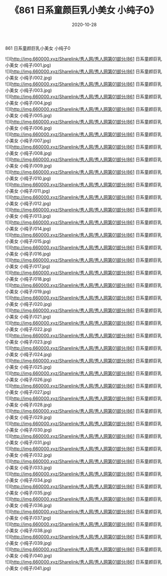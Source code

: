 ﻿---
layout: post
title:  《861 日系童颜巨乳小美女 小纯子0》
date:   2020-10-28
img: http://img.660000.xyz/Sharelink/秀人网/秀人网第01部分/861 日系童颜巨乳小美女 小纯子0/000.jpg
categories: [美女, 清纯, 唯美]
---

861 日系童颜巨乳小美女 小纯子0

  ![](http://img.660000.xyz/Sharelink/秀人网/秀人网第01部分/861 日系童颜巨乳小美女 小纯子/001.jpg) <br> ![](http://img.660000.xyz/Sharelink/秀人网/秀人网第01部分/861 日系童颜巨乳小美女 小纯子/002.jpg) <br> ![](http://img.660000.xyz/Sharelink/秀人网/秀人网第01部分/861 日系童颜巨乳小美女 小纯子/003.jpg) <br> ![](http://img.660000.xyz/Sharelink/秀人网/秀人网第01部分/861 日系童颜巨乳小美女 小纯子/004.jpg) <br> ![](http://img.660000.xyz/Sharelink/秀人网/秀人网第01部分/861 日系童颜巨乳小美女 小纯子/005.jpg) <br> ![](http://img.660000.xyz/Sharelink/秀人网/秀人网第01部分/861 日系童颜巨乳小美女 小纯子/006.jpg) <br> ![](http://img.660000.xyz/Sharelink/秀人网/秀人网第01部分/861 日系童颜巨乳小美女 小纯子/007.jpg) <br> ![](http://img.660000.xyz/Sharelink/秀人网/秀人网第01部分/861 日系童颜巨乳小美女 小纯子/008.jpg) <br> ![](http://img.660000.xyz/Sharelink/秀人网/秀人网第01部分/861 日系童颜巨乳小美女 小纯子/009.jpg) <br> ![](http://img.660000.xyz/Sharelink/秀人网/秀人网第01部分/861 日系童颜巨乳小美女 小纯子/010.jpg) <br> ![](http://img.660000.xyz/Sharelink/秀人网/秀人网第01部分/861 日系童颜巨乳小美女 小纯子/011.jpg) <br> ![](http://img.660000.xyz/Sharelink/秀人网/秀人网第01部分/861 日系童颜巨乳小美女 小纯子/012.jpg) <br> ![](http://img.660000.xyz/Sharelink/秀人网/秀人网第01部分/861 日系童颜巨乳小美女 小纯子/013.jpg) <br> ![](http://img.660000.xyz/Sharelink/秀人网/秀人网第01部分/861 日系童颜巨乳小美女 小纯子/014.jpg) <br> ![](http://img.660000.xyz/Sharelink/秀人网/秀人网第01部分/861 日系童颜巨乳小美女 小纯子/015.jpg) <br> ![](http://img.660000.xyz/Sharelink/秀人网/秀人网第01部分/861 日系童颜巨乳小美女 小纯子/016.jpg) <br> ![](http://img.660000.xyz/Sharelink/秀人网/秀人网第01部分/861 日系童颜巨乳小美女 小纯子/017.jpg) <br> ![](http://img.660000.xyz/Sharelink/秀人网/秀人网第01部分/861 日系童颜巨乳小美女 小纯子/018.jpg) <br> ![](http://img.660000.xyz/Sharelink/秀人网/秀人网第01部分/861 日系童颜巨乳小美女 小纯子/019.jpg) <br> ![](http://img.660000.xyz/Sharelink/秀人网/秀人网第01部分/861 日系童颜巨乳小美女 小纯子/020.jpg) <br> ![](http://img.660000.xyz/Sharelink/秀人网/秀人网第01部分/861 日系童颜巨乳小美女 小纯子/021.jpg) <br> ![](http://img.660000.xyz/Sharelink/秀人网/秀人网第01部分/861 日系童颜巨乳小美女 小纯子/022.jpg) <br> ![](http://img.660000.xyz/Sharelink/秀人网/秀人网第01部分/861 日系童颜巨乳小美女 小纯子/023.jpg) <br> ![](http://img.660000.xyz/Sharelink/秀人网/秀人网第01部分/861 日系童颜巨乳小美女 小纯子/024.jpg) <br> ![](http://img.660000.xyz/Sharelink/秀人网/秀人网第01部分/861 日系童颜巨乳小美女 小纯子/025.jpg) <br> ![](http://img.660000.xyz/Sharelink/秀人网/秀人网第01部分/861 日系童颜巨乳小美女 小纯子/026.jpg) <br> ![](http://img.660000.xyz/Sharelink/秀人网/秀人网第01部分/861 日系童颜巨乳小美女 小纯子/027.jpg) <br> ![](http://img.660000.xyz/Sharelink/秀人网/秀人网第01部分/861 日系童颜巨乳小美女 小纯子/028.jpg) <br> ![](http://img.660000.xyz/Sharelink/秀人网/秀人网第01部分/861 日系童颜巨乳小美女 小纯子/029.jpg) <br> ![](http://img.660000.xyz/Sharelink/秀人网/秀人网第01部分/861 日系童颜巨乳小美女 小纯子/030.jpg) <br> ![](http://img.660000.xyz/Sharelink/秀人网/秀人网第01部分/861 日系童颜巨乳小美女 小纯子/031.jpg) <br> ![](http://img.660000.xyz/Sharelink/秀人网/秀人网第01部分/861 日系童颜巨乳小美女 小纯子/032.jpg) <br> ![](http://img.660000.xyz/Sharelink/秀人网/秀人网第01部分/861 日系童颜巨乳小美女 小纯子/033.jpg) <br> ![](http://img.660000.xyz/Sharelink/秀人网/秀人网第01部分/861 日系童颜巨乳小美女 小纯子/034.jpg) <br> ![](http://img.660000.xyz/Sharelink/秀人网/秀人网第01部分/861 日系童颜巨乳小美女 小纯子/035.jpg) <br> ![](http://img.660000.xyz/Sharelink/秀人网/秀人网第01部分/861 日系童颜巨乳小美女 小纯子/036.jpg) <br> ![](http://img.660000.xyz/Sharelink/秀人网/秀人网第01部分/861 日系童颜巨乳小美女 小纯子/037.jpg) <br> ![](http://img.660000.xyz/Sharelink/秀人网/秀人网第01部分/861 日系童颜巨乳小美女 小纯子/038.jpg) <br> ![](http://img.660000.xyz/Sharelink/秀人网/秀人网第01部分/861 日系童颜巨乳小美女 小纯子/039.jpg) <br> ![](http://img.660000.xyz/Sharelink/秀人网/秀人网第01部分/861 日系童颜巨乳小美女 小纯子/040.jpg) <br> ![](http://img.660000.xyz/Sharelink/秀人网/秀人网第01部分/861 日系童颜巨乳小美女 小纯子/041.jpg) <br>